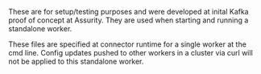 These are for setup/testing purposes and were developed at inital Kafka proof of concept at Assurity.
They are used when starting and running a standalone worker. 

These files are specified at connector runtime for a single worker at the cmd line. Config updates pushed
to other workers in a cluster via curl will not be applied to this standalone worker.